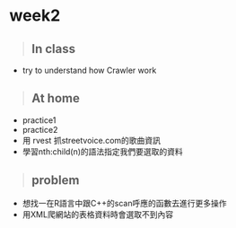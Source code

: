 # week2
>## In class
* try to understand how Crawler work

>## At home
* practice1
* practice2
* 用 rvest 抓streetvoice.com的歌曲資訊
* 學習nth:child(n)的語法指定我們要選取的資料

>## problem
* 想找一在R語言中跟C++的scan呼應的函數去進行更多操作
* 用XML爬網站的表格資料時會選取不到內容
